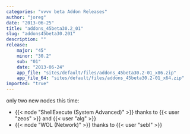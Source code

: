 ```yaml
---
categories: "vvvv beta Addon Releases"
author: "joreg"
date: "2013-06-25"
title: "addons_45beta30.2_01"
slug: "addons45beta30.201"
description: ""
release: 
    major: "45"
    minor: "30.2"
    sub: "01"
    date: "2013-06-24"
    app_file: "sites/default/files/addons_45beta30.2-01_x86.zip"
    app_file_64: "sites/default/files/addons_45beta30.2-01_x64.zip"
imported: "true"
---
```



only two new nodes this time:
* {{< node "ShellExecute (System Advanced)" >}} thanks to {{< user "zeos" >}} and {{< user "alg" >}}
* {{< node "WOL (Network)" >}} thanks to {{< user "sebl" >}}
